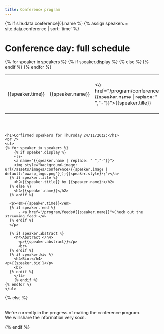 ```yaml
---
title: Conference program
---
```


<div class="keynote-full">

{% if site.data.conference[0].name %}
	{% assign speakers = site.data.conference | sort: 'time' %}
	<h1>Conference day: full schedule</h1>
	<table>
	{% for speaker in speakers %}
		<tr>
			<td>{{speaker.time}}</td>
		{% if speaker.display %}
			<td>{{speaker.name}}</td>
			<td><a href="/program/conference#{{speaker.name | replace: " ","-"}}">{{speaker.title}}</a></td>
		{% else %}
			<td colspan="2" align="center">{{speaker.title}}
			{% if speaker.name %}
				by {{speaker.name}}
			{% endif %}
			</td>
		{% endif %}
		</tr>
	{% endfor %}
	</table>
	<br><br>

	<h1>Confirmed speakers for Thursday 24/11/2022:</h1>
	<br />
	<ul>
	{% for speaker in speakers %}
		{% if speaker.display %}
		<li>
        <a name="{{speaker.name | replace: " ","-"}}">
        <img style="background-image: url(/assets/images/conference/{{speaker.image | default:'owasp_logo.png'}});{{speaker.style}};"></a>
      {% if speaker.title %}
        <h2>{{speaker.title}} by {{speaker.name}}</h2>
      {% else %}
        <h2>{{speaker.name}}</h2>
      {% endif %}

      <p><em>{{speaker.time}}</em>
      {% if speaker.feed %}
          - <a href="/program/feeds#{{speaker.name}}">Check out the streaming feed!</a>
      {% endif %}
      </p>

      {% if speaker.abstract %}
        <h4>Abstract:</h4>
          <p>{{speaker.abstract}}</p>
          <br>
      {% endif %}
      {% if speaker.bio %}
        <h4>Bio:</h4>
	<p>{{speaker.bio}}</p>
        <br>
      {% endif %}
		</li>
		{% endif %}
	{% endfor %}
	</ul>
{% else %}
  <p><br>
     We're currently in the progress of making the conference program.<br>
     We will share the information very soon.
  </p>
{% endif %}
</div>
